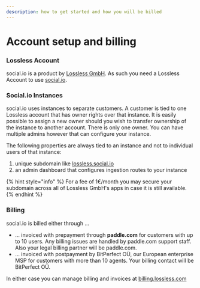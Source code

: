 ```yaml
---
description: how to get started and how you will be billed
---
```


# Account setup and billing

### Lossless Account

social.io is a product by [Lossless GmbH](https://lossless.com). As such you need a Lossless Account to use [social.io](https://social.io).

### Social.io Instances

social.io uses instances to separate customers. A customer is tied to one Lossless account that has owner rights over that instance. It is easily possible to assign a new owner should you wish to transfer ownership of the instance to another account. There is only one owner. You can have multiple admins however that can configure your instance.

The following properties are always tied to an instance and not to individual users of that instance:

1. unique subdomain like [lossless.social.io](https://lossless.social.io)
2. an admin dashboard that configures ingestion routes to your instance

{% hint style="info" %}
For a fee of 1€/month you may secure your subdomain across all of Lossless GmbH's apps in case it is still available.
{% endhint %}

### Billing

social.io is billed either through ...

* ... invoiced with prepayment through **paddle.com** for customers with up to 10 users. Any billing issues are handled by paddle.com support staff. Also your legal billing partner will be paddle.com.
* ... invoiced with postpayment by BitPerfect OÜ, our European enterprise MSP for customers with more than 10  agents. Your billing contact will be BitPerfect OÜ.

In either case you can manage billing and invoices at [billing.lossless.com](https://billing.lossless.com)

